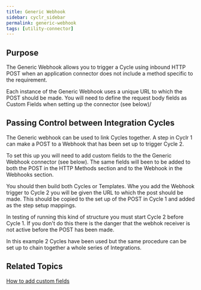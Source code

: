 ```yaml
---
title: Generic Webhook
sidebar: cyclr_sidebar
permalink: generic-webhook
tags: [utility-connector]
---
```


## Purpose

The Generic Webhook allows you to trigger a Cycle using inbound HTTP POST when an application connector does not include a method specific to the requirement.

Each instance of the Generic Webhook uses a unique URL to which the POST should be made.  You will need to define the request body fields as Custom Fields when setting up the connector (see below)/

## Passing Control between Integration Cycles

The Generic webhook can be used to link Cycles together.  A step in Cyclr 1 can make a POST to a Webhook that has been set up to trigger Cycle 2.

To set this up you will need to add custom fields to the the Generic Webhook connector (see below).  The same fields will been to be added to both the POST in the HTTP Methods section and to the Webhook in the Webhooks section.

You should then build both Cycles or Templates.  Whe you add the Webhook trigger to Cycle 2 you will be given the URL to which the post should be made.  This should be copied to the set up of the POST in Cycle 1 and added as the step setup mappings.

In testing of running this kind of structure you must start Cycle 2 before Cycle 1.  If you don't do this there is the danger that the webhok receiver is not active before the POST has been made.

In this example 2 Cycles have been used but the same procedure can be set up to chain together a whole series of Integrations.

## Related Topics

[How to add custom fields](./adding-custom-fields) 
